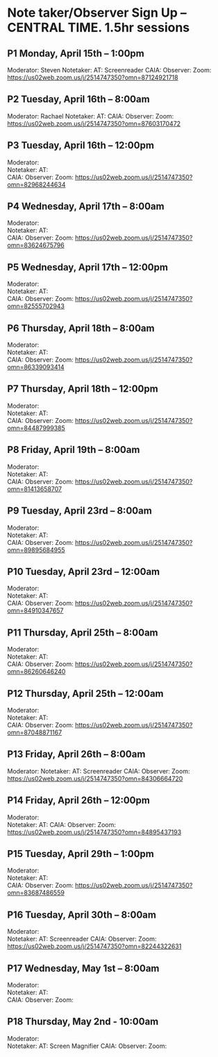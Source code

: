   # Note taker/Observer Sign Up – CENTRAL TIME. 1.5hr sessions  
  ## P1 Monday, April 15th – 1:00pm 
Moderator: Steven
Notetaker: 
AT: Screenreader
CAIA: 
Observer: 
Zoom: https://us02web.zoom.us/j/2514747350?omn=87124921718
 
  ## P2 Tuesday, April 16th – 8:00am
Moderator: Rachael
Notetaker: 
AT: 
CAIA: 
Observer: 
Zoom: https://us02web.zoom.us/j/2514747350?omn=87603170472

  ## P3 Tuesday, April 16th – 12:00pm
Moderator:  
Notetaker: 
AT:  
CAIA: 
Observer: 
Zoom: https://us02web.zoom.us/j/2514747350?omn=82968244634

  ## P4 Wednesday, April 17th – 8:00am
Moderator:  
Notetaker: 
AT:  
CAIA: 
Observer: 
Zoom: https://us02web.zoom.us/j/2514747350?omn=83624675796

  ## P5 Wednesday, April 17th – 12:00pm
Moderator:  
Notetaker: 
AT:  
CAIA: 
Observer: 
Zoom: https://us02web.zoom.us/j/2514747350?omn=82555702943

  ## P6 Thursday, April 18th – 8:00am
Moderator:  
Notetaker: 
AT:  
CAIA: 
Observer: 
Zoom: https://us02web.zoom.us/j/2514747350?omn=86339093414

  ## P7 Thursday, April 18th – 12:00pm
Moderator:  
Notetaker: 
AT:  
CAIA: 
Observer: 
Zoom: https://us02web.zoom.us/j/2514747350?omn=84487999385

  ## P8 Friday, April 19th – 8:00am
Moderator:  
Notetaker: 
AT:  
CAIA: 
Observer: 
Zoom: https://us02web.zoom.us/j/2514747350?omn=81413658707

  ## P9 Tuesday, April 23rd – 8:00am
Moderator:  
Notetaker: 
AT:  
CAIA: 
Observer: 
Zoom: https://us02web.zoom.us/j/2514747350?omn=89895684955

  ## P10 Tuesday, April 23rd – 12:00am
Moderator:  
Notetaker: 
AT:  
CAIA: 
Observer: 
Zoom: https://us02web.zoom.us/j/2514747350?omn=84910347657

  ## P11 Thursday, April 25th – 8:00am
Moderator:  
Notetaker: 
AT:  
CAIA: 
Observer: 
Zoom: https://us02web.zoom.us/j/2514747350?omn=86260646240

  ## P12 Thursday, April 25th – 12:00am
Moderator:  
Notetaker: 
AT:  
CAIA: 
Observer: 
Zoom: https://us02web.zoom.us/j/2514747350?omn=87048871167

  ## P13 Friday, April 26th – 8:00am
Moderator: 
Notetaker: 
AT: Screenreader 
CAIA: 
Observer: 
Zoom: https://us02web.zoom.us/j/2514747350?omn=84306664720

  ## P14 Friday, April 26th – 12:00pm
Moderator:  
Notetaker: 
AT: 
CAIA: 
Observer: 
Zoom: https://us02web.zoom.us/j/2514747350?omn=84895437193

  ## P15 Tuesday, April 29th – 1:00pm
Moderator:  
Notetaker: 
AT:  
CAIA: 
Observer: 
Zoom: https://us02web.zoom.us/j/2514747350?omn=83687486559

  ## P16 Tuesday, April 30th – 8:00am
Moderator:  
Notetaker: 
AT: Screenreader
CAIA: 
Observer: 
Zoom: https://us02web.zoom.us/j/2514747350?omn=82244322631

  ## P17 Wednesday, May 1st – 8:00am
Moderator:  
Notetaker: 
AT:  
CAIA: 
Observer: 
Zoom: 

  ## P18 Thursday, May 2nd - 10:00am
Moderator:  
Notetaker: 
AT: Screen Magnifier
CAIA: 
Observer: 
Zoom: 
